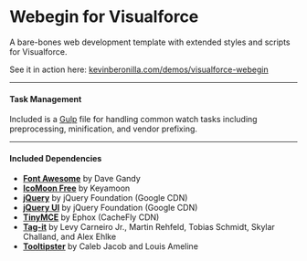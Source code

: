 # Webegin for Visualforce
A bare-bones web development template with extended styles and scripts for Visualforce.

See it in action here: <a href="http://kevinberonilla.com/demos/visualforce-webegin/">kevinberonilla.com/demos/visualforce-webegin</a>

---

#### Task Management
Included is a <a href="http://gulpjs.com/">Gulp</a> file for handling common watch tasks including preprocessing, minification, and vendor prefixing.

---

#### Included Dependencies
* <a href="http://fontawesome.io/">**Font Awesome**</a> by Dave Gandy
* <a href="https://icomoon.io/">**IcoMoon Free**</a> by Keyamoon
* <a href="https://jquery.com/">**jQuery**</a> by jQuery Foundation (Google CDN)
* <a href="https://jqueryui.com/">**jQuery UI**</a> by jQuery Foundation (Google CDN)
* <a href="http://www.tinymce.com/">**TinyMCE**</a> by Ephox (CacheFly CDN)
* <a href="http://aehlke.github.io/tag-it/">**Tag-it**</a> by Levy Carneiro Jr., Martin Rehfeld, Tobias Schmidt, Skylar Challand, and Alex Ehlke
* <a href="http://iamceege.github.io/tooltipster/">**Tooltipster**</a> by Caleb Jacob and Louis Ameline